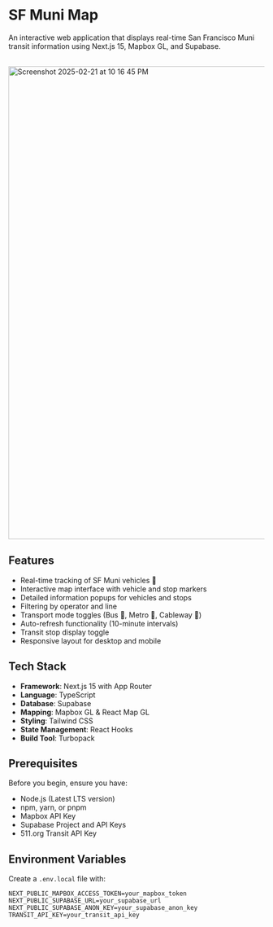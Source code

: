 # SF Muni Map

An interactive web application that displays real-time San Francisco Muni transit information using Next.js 15, Mapbox GL, and Supabase.

<br />

<img width="929" alt="Screenshot 2025-02-21 at 10 16 45 PM" src="https://github.com/user-attachments/assets/76969773-61bd-4fbe-938b-6ef160fec22c" />

## Features

- Real-time tracking of SF Muni vehicles 🚌
- Interactive map interface with vehicle and stop markers
- Detailed information popups for vehicles and stops
- Filtering by operator and line
- Transport mode toggles (Bus 🚎, Metro 🚃, Cableway 🚋)
- Auto-refresh functionality (10-minute intervals)
- Transit stop display toggle
- Responsive layout for desktop and mobile

## Tech Stack

- **Framework**: Next.js 15 with App Router
- **Language**: TypeScript
- **Database**: Supabase
- **Mapping**: Mapbox GL & React Map GL
- **Styling**: Tailwind CSS
- **State Management**: React Hooks
- **Build Tool**: Turbopack

## Prerequisites

Before you begin, ensure you have:

- Node.js (Latest LTS version)
- npm, yarn, or pnpm
- Mapbox API Key
- Supabase Project and API Keys
- 511.org Transit API Key

## Environment Variables

Create a `.env.local` file with:

```env
NEXT_PUBLIC_MAPBOX_ACCESS_TOKEN=your_mapbox_token
NEXT_PUBLIC_SUPABASE_URL=your_supabase_url
NEXT_PUBLIC_SUPABASE_ANON_KEY=your_supabase_anon_key
TRANSIT_API_KEY=your_transit_api_key
```
